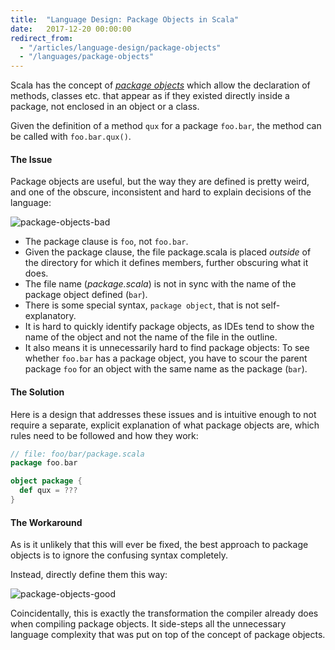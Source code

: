 ```yaml
---
title:  "Language Design: Package Objects in Scala"
date:   2017-12-20 00:00:00
redirect_from:
  - "/articles/language-design/package-objects"
  - "/languages/package-objects"
---
```


Scala has the concept of
[_package objects_](http://www.scala-lang.org/docu/files/packageobjects/packageobjects.html)
which allow the declaration of methods, classes etc. that appear as if they
existed directly inside a package, not enclosed in an object or a class.

Given the definition of a method `qux` for a package `foo.bar`, the method can
be called with `foo.bar.qux()`.

#### The Issue

Package objects are useful, but the way they are defined is pretty weird, and
one of the obscure, inconsistent and hard to explain decisions of the language:

![package-objects-bad](/assets/img/package-objects-bad.png)

- The package clause is `foo`, not `foo.bar`.
- Given the package clause, the file package.scala is placed _outside_ of the
  directory for which it defines members, further obscuring what it does.
- The file name (_package.scala_) is not in sync with the name of the package
  object defined (`bar`).
- There is some special syntax, `package object`, that is not self-explanatory.
- It is hard to quickly identify package objects, as IDEs tend to show the name
  of the object and not the name of the file in the outline.
- It also means it is unnecessarily hard to find package objects: To see whether
  `foo.bar` has a package object, you have to scour the parent package `foo`
  for an object with the same name as the package (`bar`).

#### The Solution

Here is a design that addresses these issues and is intuitive enough to not
require a separate, explicit explanation of what package objects are, which
rules need to be followed and how they work:

```scala
// file: foo/bar/package.scala
package foo.bar

object package {
  def qux = ???
}
```

#### The Workaround

As is it unlikely that this will ever be fixed, the best approach to package
objects is to ignore the confusing syntax completely.

Instead, directly define them this way:

![package-objects-good](/assets/img/package-objects-good.png)

Coincidentally, this is exactly the transformation the compiler already does
when compiling package objects. It side-steps all the unnecessary language
complexity that was put on top of the concept of package objects.
